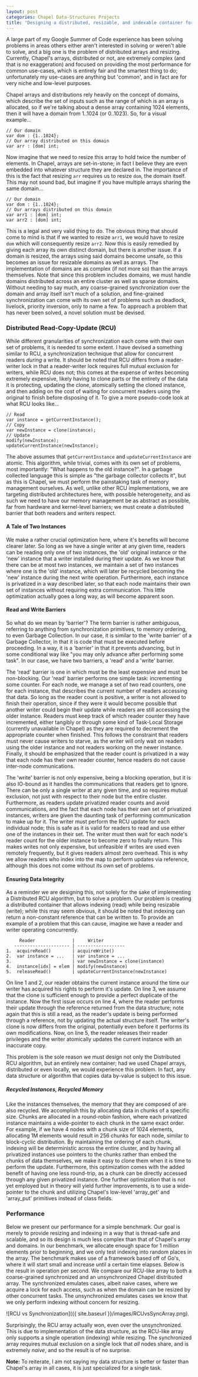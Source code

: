 ```yaml
---
layout: post
categories: Chapel Data-Structures Projects
title: "Designing a distributed, resizable, and indexable container for Chapel"
---
```


A large part of my Google Summer of Code experience has been solving problems
in areas others either aren't interested in solving or weren't able to solve,
and a big one is the problem of distributed arrays and resizing. Currently,
Chapel's arrays, distributed or not, are extremely complex (and that is
no exaggeration) and focused on providing the most performance for common
use-cases, which is entirely fair and the smartest thing to do; unfortunately
my use-cases are anything but 'common', and in fact are for very niche and
low-level purposes.

Chapel arrays and distributions rely heavily on the concept of domains, which
describe the set of inputs such as the range of which is an array is allocated,
so if we're talking about a dense array containing 1024 elements, then it will
have a domain from 1..1024 (or 0..1023). So, for a visual example...

```chpl
// Our domain
var dom : {1..1024};
// Our array distributed on this domain
var arr : [dom] int;
```

Now imagine that we need to resize this array to hold twice the number of elements.
In Chapel, arrays are set-in-stone; in fact I believe they are even embedded into
whatever structure they are declared in. The importance of this is the fact that
resizing `arr` requires us to resize `dom`, the domain itself. This may not sound
bad, but imagine if you have multiple arrays sharing the same domain...

```chpl
// Our domain
var dom : {1..1024};
// Our arrays distributed on this domain
var arr1 : [dom] int;
var arr2 : [dom] int;
```

This is a legal and very valid thing to do. The obvious thing that should come to
mind is that if we wanted to resize `arr1`, we would have to resize `dom` which
will consequently resize `arr2`. Now this is easily remedied by giving each array
its own distinct domain, but there is another issue. If a domain is resized, the
arrays using said domains become unsafe, so this becomes an issue for resizable
domains as well as arrays. The implementation of domains are as complex
(if not more so) than the arrays themselves. Note that since this problem includes
domains, we must handle domains distributed across an entire cluster as well as
sparse domains. Without needing to say much, any coarse-grained synchronization
over the domain and array itself isn't much of a solution, and fine-grained synchronization
can come with its own set of problems such as deadlock, livelock, priority inversion,
only to name a few. To approach a problem that has never been solved, a novel
solution must be devised.

### Distributed Read-Copy-Update (RCU)

While different granularities of synchronization each come with their own set
of problems, it is needed to some extent. I have devised a something similar to
RCU, a synchronization technique that allow for concurrent readers *during* a write.
It should be noted that RCU differs from a reader-writer lock in that a reader-writer
lock requires full mutual exclusion for writers, while RCU does not; this comes
at the expense of writes becoming extremely expensive, likely having to clone parts
or the entirety of the data it is protecting, updating the clone, atomically setting
the cloned instance, and then adding on the cost of waiting for concurrent readers
using the original to finish before disposing of it. To give a more pseudo-code
look at what RCU looks like...

```chpl
// Read
var instance = getCurrentInstance();
// Copy
var newInstance = clone(instance);
// Update
modify(newInstance);
updateCurrentInstance(newInstance);
```

The above assumes that `getCurrentInstance` and `updateCurrentInstance` are
atomic. This algorithm, while trivial, comes with its own set of problems, most
importantly: "What happens to the old instance?". In a garbage collected language
this is simple as "the garbage collector collects it", but as this is Chapel, we
must perform the painstaking task of memory management ourselves. As well, unlike
other RCU implementations, we are targeting distributed architectures here, with
possible heterogeneity, and as such we need to have our memory management be as
abstract as possible, far from hardware and kernel-level barriers; we must create
a distributed barrier that both readers and writers respect.

#### A Tale of Two Instances

We make a rather crucial optimization here, where it's benefits will become clearer
later. So long as we have a single writer at any given time, readers can be
reading only one of two instances, the 'old' original instance or the 'new'
instance that a writer installed during their update. As we know that there can
be at most two instances, we maintain a set of two instances where one is the 'old'
instance, which will later be recycled becoming the 'new' instance during the next
write operation. Furthermore, each instance is privatized in a way described later,
so that each node maintains their own set of instances without requiring extra
communication. This little optimization actually goes a long way, as will become apparent soon.

#### Read and Write Barriers

So what do we mean by 'barrier'? The term barrier is rather ambiguous,
referring to anything from synchronization primitives, to memory ordering,
to even Garbage Collection. In our case, it is similar to the 'write barrier'
of a Garbage Collector, in that it is code that must be executed before proceeding.
In a way, it is a 'barrier' in that it prevents advancing, but in some conditional
way like "you may only advance after performing some task". In our case, we have
two barriers, a 'read' and a 'write' barrier.

The 'read' barrier is one in which must be the least expensive and must be
non-blocking. Our 'read' barrier performs one simple task: incrementing some counter.
For each node, we manage a set of two read counters, one for each instance, that
describes the current number of readers accessing that data. So long as the reader
count is positive, a writer is not allowed to finish their operation, since if
they were it would become possible that another writer could begin their update
while readers are still accessing the older instance. Readers must keep track of
which reader counter they have incremented, either tangibly or through some kind
of Task-Local Storage (currently unavailable in Chapel) as they are required to
decrement the appropriate counter when finished. This follows the constraint that
readers must never cause writers to starve, as the writer will only wait on
readers using the older instance and not readers working on the newer instance.
Finally, it should be emphasized that the reader count is privatized in a way that
each node has their own reader counter, hence readers do not cause inter-node
communications.

The 'write' barrier is not only expensive, being a blocking operation, but it
is also IO-bound as it handles the communications that readers get to ignore. There
can be only a single writer at any given time, and so requires mutual exclusion,
not just with respect to their node but the entire cluster. Furthermore, as readers
update privatized reader counts and avoid communications, and the fact that each
node has their own set of privatized instances, writers are given the daunting
task of performing communication to make up for it. The writer must perform the
RCU update for each individual node; this is safe as it is valid for readers to
read and use either one of the instances in their set. The writer must then wait
for each node's reader count for the older instance to become zero to finally
return. This makes writes not only expensive, but unfeasible if writes are used
even remotely frequently, but it gives readers almost zero overhead. This is
why we allow readers who index into the map to perform updates via reference,
although this does not come without its own set of problems.

#### Ensuring Data Integrity

As a reminder we are designing this, not solely for the sake of implementing
a Distributed RCU algorithm, but to solve a problem. Our problem is creating a
distributed container that allows indexing (read) while being resizable (write);
while this may seem obvious, it should be noted that indexing can return a
non-constant reference that can be written to. To provide an example of a problem
that this can cause, imagine we have a reader and writer operating concurrently.

```
     Reader              |     Writer
   --------------------- | ------------------
1.  acquireRead()        | acquireWrite()
2.  var instance = ...   | var instance = ...
3.                       | var newInstance = clone(instance)
4.  instance[idx] = elem | modify(newInstance)
5.  releaseRead()        | updateCurrentInstance(newInstance)
```

On line 1 and 2, our reader obtains the current instance around the time our
writer has acquired his rights to perform it's update. On line 3, we assume that
the clone is sufficient enough to provide a perfect duplicate of the instance.
Now the first issue occurs on line 4, where the reader performs their update
through the reference returned from the data structure; note again that this is
still a read, as the reader's update is being performed through a reference, not
by updating the actual structure itself. The writer's clone is now differs from
the original, potentially even before it performs its own modifications. Now,
on line 5, the reader releases their reader privileges and the writer atomically
updates the current instance with an inaccurate copy.

This problem is the sole reason we must design not only the Distributed RCU
algorithm, but an entirely new container; had we used Chapel arrays, distributed
or even locally, we would experience this problem. In fact, any data structure
or algorithm that copies data by-value is subject to this issue.

##### Recycled Instances, Recycled Memory

Like the instances themselves, the memory that they are composed of are also
recycled. We accomplish this by allocating data in chunks of a specific size.
Chunks are allocated in a round-robin fashion, where each privatized instance
maintains a wide-pointer to each chunk in the same exact order. For example,
if we have 4 nodes with a chunk size of 1024 elements, allocating 1M elements
would result in 256 chunks for each node, similar to block-cyclic distribution.
By maintaining the ordering of each chunk, indexing will be deterministic across
the entire cluster, and by having all privatized instances use pointers to the
chunks rather than embed the chunks of data themselves, we make it easy to clone
them when it is time to perform the update. Furthermore, this optimization comes
with the added benefit of having one less round-trip, as a chunk can be directly
accessed through any given privatized instance. One further optimization that is
not yet employed but in theory will yield further improvements, is to use a wide-pointer
to the chunk and utilizing Chapel's low-level 'array_get' and 'array_put' primitives
instead of class fields.

### Performance

Below we present our performance for a simple benchmark. Our goal is merely to provide
resizing and indexing in a way that is thread-safe and scalable, and so its design
is much less complex than that of Chapel's array and domains. In our benchmark,
we allocate enough space for 1 million elements prior to beginning, and we only
test indexing into random places in the array. The benchmark makes use of a framework
based off of Go's, where it will start small and increase until a certain time elapses.
Below is the result in operation per second. We compare our RCU-like array
to both a coarse-grained synchronized and an unsynchronized Chapel distributed array.
The synchronized emulates cases, albeit naive cases, where we acquire a lock for each access,
such as when the domain can be resized by other concurrent tasks. The unsynchronized
emulates cases we know that we only perform indexing without concern for resizing.

![RCU vs Synchronization]({{ site.baseurl }}/images/RCUvsSyncArray.png).

Surprisingly, the RCU array actually won, even over the unsynchronized. This is
due to implementation of the data structure, as the RCU-like array only supports
a single operation (indexing) while resizing. The synchronized array requires
mutual exclusion on a single lock that *all* nodes share, and is extremely
*naive*, and so the result is of no surprise.

**Note:** To reiterate, I am not saying my data structure is better or faster
than Chapel's array in all cases, it is just specialized for a single task.
